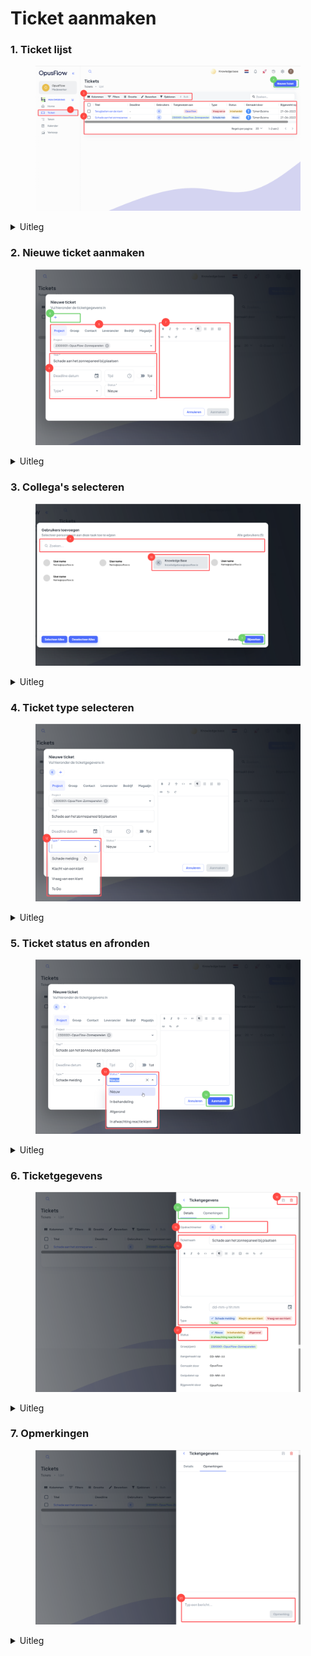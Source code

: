# Ticket aanmaken

### 1. Ticket lijst

<figure><img src="../../../.gitbook/assets/1 Ticket aanmaken vanuit Tickets.svg" alt=""><figcaption></figcaption></figure>

<details>

<summary>Uitleg</summary>

1. Ga naar de menubalk, navigeer naar "Mijn Omgeving" en druk op "Ticket"&#x20;
2. Dit is de lijst van alle tickets in de bedrijfsomgeving.
3. Eventueel kun je filteren, zodat je alleen die tickets ziet, die jij wilt zien.
4. Om een nieuwe ticket aan te maken druk je op de knop "Nieuwe Ticket".&#x20;

</details>

### 2. Nieuwe ticket aanmaken

<figure><img src="../../../.gitbook/assets/2 Ticket aanmaken overzicht.svg" alt=""><figcaption></figcaption></figure>

<details>

<summary>Uitleg</summary>

Je kant het aanmaken van een ticket in verschillende volgordes doen, maar het is belangrijk dat je de informatie goed invult, zodat je collega of jij later weet wat er moet gebeuren.&#x20;

5. In deze balk kun je aangeven aan wat voor categorie het ticket gerelateerd is.&#x20;
   * Een voorbeeld kan het volgende zijn: Je wilt een ticket aanmaken om schade te melden bij het monteren van de zonnepanelen. In dit geval kies je voor de categorie "Project". &#x20;
6. In deze velden kun je het volgende instellen:
   * **Titel:** Hier moet je de titel opgeven van het ticket, oftewel het onderwerp.
   * **Deadline datum:** Hier kun je de deadline datum aangeven, wanneer het ticket opgelost moet zijn.
   * **Tijd:** Hier kun je de deadline tijd opgeven.
   * **Type:** Hier moet je aangeven welk type het ticket is.
   * **Status:** Hier kun je de status aangeven, in welke stap zit het ticket op dit moment.
7. Hier kun je extra informatie neerzetten, zodat je beter kan uitleggen met meer detail wat er moet gebeuren en waar het om gaat.
8. Druk op de "+" om één of meerdere collega('s) toe te wijzen aan het ticket, die persoon(en) is/zijn verantwoordelijk voor de uitvoering en krijgen het ticket op zijn/haar naam.

</details>

### 3. Collega's selecteren

<figure><img src="../../../.gitbook/assets/3 aannemer van de ticket kiezen (2).svg" alt=""><figcaption></figcaption></figure>

<details>

<summary>Uitleg</summary>

9. Hier kun je zoeken op jou collega's.
10. Selecteer hier de collega's waar jij deze ticket voor aanmaakt. Je kunt meerdere collega's tegelijkertijd selecteren en in één keer toewijzen.&#x20;
11. Na het selecteren van de juiste personen, druk je op "Bijwerken" om je collega's toe te wijzen en verder te gaan met de ticket.

</details>

### 4. Ticket type selecteren

<figure><img src="../../../.gitbook/assets/4 Type instellen.svg" alt=""><figcaption></figcaption></figure>

<details>

<summary>Uitleg</summary>

12. Hier moet je aangeven welk type het ticket is. Zo kan je collega meteen zien wat voor soort ticket en dus wat voor soort opdracht deze ticket bevat

</details>

### 5. Ticket status en afronden

<figure><img src="../../../.gitbook/assets/5 Status instellen.svg" alt=""><figcaption></figcaption></figure>

<details>

<summary>Uitleg</summary>

13. Ook moet je de status van de ticket selecteren, zodat het duidelijk is wanneer er actie moet worden ondernomen of dat de ticket al is afgerond.
14. Druk op "Aanmaken" om het ticket aan te maken. De ticket wordt nu verstuurd naar de persoon voor wie je de ticket hebt gemaakt.

</details>

### 6. Ticketgegevens

<figure><img src="../../../.gitbook/assets/6 Ticket inkijken.svg" alt=""><figcaption></figcaption></figure>

<details>

<summary>Uitleg</summary>

Na het aanmaken van het ticket in de vorige stap kom je in dit overzicht. In dit overzicht is het ook nog mogelijk om het ticket aan te passen.

15. Hier zie je al jou collega's die aan deze ticket zijn toegewezen.
16. Hier vind je de informatie over de ticket en om wat voor een type ticket het gaat.
17. De status van deze ticket vindt je hier en deze kan je hier updaten.
18. Om wijzigingen aan de ticket door te voeren druk je op opslaan.&#x20;
19. Ga naar het tabblad "Opmerkingen". &#x20;

</details>

### 7. Opmerkingen

<figure><img src="../../../.gitbook/assets/Frame 63.svg" alt=""><figcaption></figcaption></figure>

<details>

<summary>Uitleg</summary>

20. Onder het tabblad "Opmerkingen" kun je een opmerking plaatsen voor collega's.

</details>
